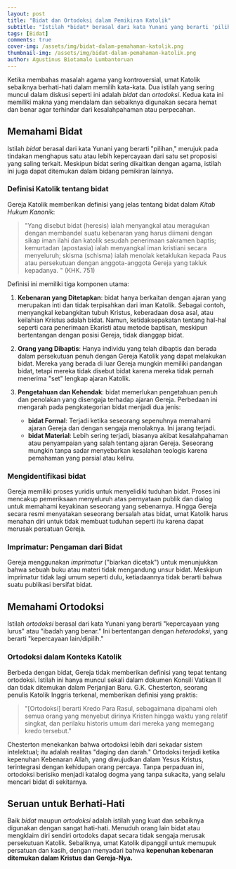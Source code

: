 ```yaml
---
layout: post
title: "Bidat dan Ortodoksi dalam Pemikiran Katolik"
subtitle: "Istilah *bidat* berasal dari kata Yunani yang berarti 'pilihan', merujuk pada tindakan menghapus satu atau lebih kepercayaan dari satu set proposisi yang saling terkait."
tags: [Bidat]
comments: true
cover-img: /assets/img/bidat-dalam-pemahaman-katolik.png
thumbnail-img: /assets/img/bidat-dalam-pemahaman-katolik.png
author: Agustinus Biotamalo Lumbantoruan
---
```


Ketika membahas masalah agama yang kontroversial, umat Katolik sebaiknya berhati-hati dalam memilih kata-kata. Dua istilah yang sering muncul dalam diskusi seperti ini adalah *bidat* dan *ortodoksi*. Kedua kata ini memiliki makna yang mendalam dan sebaiknya digunakan secara hemat dan benar agar terhindar dari kesalahpahaman atau perpecahan.

## Memahami Bidat

Istilah *bidat* berasal dari kata Yunani yang berarti "pilihan," merujuk pada tindakan menghapus satu atau lebih kepercayaan dari satu set proposisi yang saling terkait. Meskipun bidat sering dikaitkan dengan agama, istilah ini juga dapat ditemukan dalam bidang pemikiran lainnya.

### Definisi Katolik tentang bidat

Gereja Katolik memberikan definisi yang jelas tentang bidat dalam *Kitab Hukum Kanonik*:

> "Yang disebut bidat (heresis) ialah menyangkal atau meragukan dengan membandel suatu kebenaran yang harus diimani dengan sikap iman ilahi dan katolik sesudah penerimaan sakramen baptis; kemurtadan (apostasia) ialah menyangkal iman kristiani secara menyeluruh; skisma (schisma) ialah menolak ketaklukan kepada Paus atau persekutuan dengan anggota-anggota Gereja yang takluk kepadanya.
" (KHK. 751)

Definisi ini memiliki tiga komponen utama:

1. **Kebenaran yang Ditetapkan**: bidat hanya berkaitan dengan ajaran yang merupakan inti dan tidak terpisahkan dari iman Katolik. Sebagai contoh, menyangkal kebangkitan tubuh Kristus, keberadaan dosa asal, atau keilahian Kristus adalah bidat. Namun, ketidaksepakatan tentang hal-hal seperti cara penerimaan Ekaristi atau metode baptisan, meskipun bertentangan dengan posisi Gereja, tidak dianggap bidat.

2. **Orang yang Dibaptis**: Hanya individu yang telah dibaptis dan berada dalam persekutuan penuh dengan Gereja Katolik yang dapat melakukan bidat. Mereka yang berada di luar Gereja mungkin memiliki pandangan bidat, tetapi mereka tidak disebut bidat karena mereka tidak pernah menerima "set" lengkap ajaran Katolik.

3. **Pengetahuan dan Kehendak**: bidat memerlukan pengetahuan penuh dan penolakan yang disengaja terhadap ajaran Gereja. Perbedaan ini mengarah pada pengkategorian bidat menjadi dua jenis:

   - **bidat Formal**: Terjadi ketika seseorang sepenuhnya memahami ajaran Gereja dan dengan sengaja menolaknya. Ini jarang terjadi.
   - **bidat Material**: Lebih sering terjadi, biasanya akibat kesalahpahaman atau penyampaian yang salah tentang ajaran Gereja. Seseorang mungkin tanpa sadar menyebarkan kesalahan teologis karena pemahaman yang parsial atau keliru.

### Mengidentifikasi bidat

Gereja memiliki proses yuridis untuk menyelidiki tuduhan bidat. Proses ini mencakup pemeriksaan menyeluruh atas pernyataan publik dan dialog untuk memahami keyakinan seseorang yang sebenarnya. Hingga Gereja secara resmi menyatakan seseorang bersalah atas bidat, umat Katolik harus menahan diri untuk tidak membuat tuduhan seperti itu karena dapat merusak persatuan Gereja.

### Imprimatur: Pengaman dari Bidat

Gereja menggunakan *imprimatur* ("biarkan dicetak") untuk menunjukkan bahwa sebuah buku atau materi tidak mengandung unsur bidat. Meskipun imprimatur tidak lagi umum seperti dulu, ketiadaannya tidak berarti bahwa suatu publikasi bersifat bidat.

## Memahami Ortodoksi

Istilah *ortodoksi* berasal dari kata Yunani yang berarti "kepercayaan yang lurus" atau "ibadah yang benar." Ini bertentangan dengan *heterodoksi*, yang berarti "kepercayaan lain/dipilih."

### Ortodoksi dalam Konteks Katolik

Berbeda dengan bidat, Gereja tidak memberikan definisi yang tepat tentang ortodoksi. Istilah ini hanya muncul sekali dalam dokumen Konsili Vatikan II dan tidak ditemukan dalam Perjanjian Baru. G.K. Chesterton, seorang penulis Katolik Inggris terkenal, memberikan definisi yang praktis:

> "[Ortodoksi] berarti Kredo Para Rasul, sebagaimana dipahami oleh semua orang yang menyebut dirinya Kristen hingga waktu yang relatif singkat, dan perilaku historis umum dari mereka yang memegang kredo tersebut."

Chesterton menekankan bahwa ortodoksi lebih dari sekadar sistem intelektual; itu adalah realitas "daging dan darah." Ortodoksi terjadi ketika kepenuhan Kebenaran Allah, yang diwujudkan dalam Yesus Kristus, terintegrasi dengan kehidupan orang percaya. Tanpa perpaduan ini, ortodoksi berisiko menjadi katalog dogma yang tanpa sukacita, yang selalu mencari bidat di sekitarnya.

## Seruan untuk Berhati-Hati

Baik *bidat* maupun *ortodoksi* adalah istilah yang kuat dan sebaiknya digunakan dengan sangat hati-hati. Menuduh orang lain bidat atau mengklaim diri sendiri ortodoks dapat secara tidak sengaja merusak persekutuan Katolik. Sebaliknya, umat Katolik dipanggil untuk memupuk persatuan dan kasih, dengan menyadari bahwa **kepenuhan kebenaran ditemukan dalam Kristus dan Gereja-Nya.**